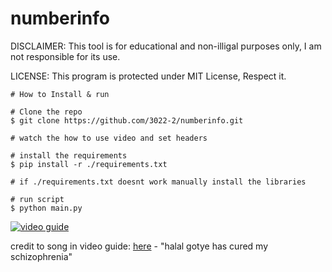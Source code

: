 # numberinfo

DISCLAIMER: This tool is for educational and non-illigal purposes only, I am not responsible for its use.

LICENSE: This program is protected under MIT License, Respect it.

```console
# How to Install & run

# Clone the repo
$ git clone https://github.com/3022-2/numberinfo.git

# watch the how to use video and set headers

# install the requirements
$ pip install -r ./requirements.txt

# if ./requirements.txt doesnt work manually install the libraries 

# run script
$ python main.py

```
[![video guide](https://vimeo.com/924837860)](https://vimeo.com/924837860)

credit to song in video guide: [here](https://www.youtube.com/watch?v=H_d42ZSB7Pg) - "halal gotye has cured my schizophrenia"
